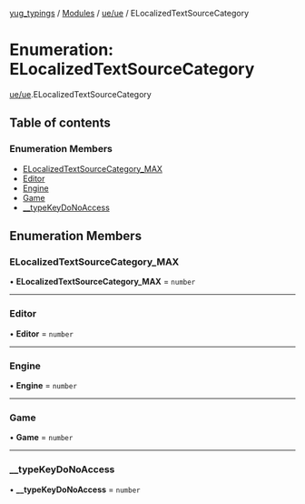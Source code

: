 [yug_typings](../README.md) / [Modules](../modules.md) / [ue/ue](../modules/ue_ue.md) / ELocalizedTextSourceCategory

# Enumeration: ELocalizedTextSourceCategory

[ue/ue](../modules/ue_ue.md).ELocalizedTextSourceCategory

## Table of contents

### Enumeration Members

- [ELocalizedTextSourceCategory\_MAX](ue_ue.ELocalizedTextSourceCategory.md#elocalizedtextsourcecategory_max)
- [Editor](ue_ue.ELocalizedTextSourceCategory.md#editor)
- [Engine](ue_ue.ELocalizedTextSourceCategory.md#engine)
- [Game](ue_ue.ELocalizedTextSourceCategory.md#game)
- [\_\_typeKeyDoNoAccess](ue_ue.ELocalizedTextSourceCategory.md#__typekeydonoaccess)

## Enumeration Members

### ELocalizedTextSourceCategory\_MAX

• **ELocalizedTextSourceCategory\_MAX** = `number`

___

### Editor

• **Editor** = `number`

___

### Engine

• **Engine** = `number`

___

### Game

• **Game** = `number`

___

### \_\_typeKeyDoNoAccess

• **\_\_typeKeyDoNoAccess** = `number`

